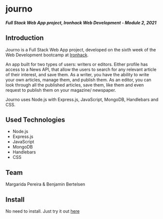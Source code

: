 # journo

#### _Full Stack Web App project, Ironhack Web Development - Module 2, 2021_

## Introduction

Journo is a Full Stack Web App project, developed on the sixth week of the Web Development bootcamp at  [Ironhack](https://www.ironhack.com/en). 

An app built for two types of users: writers or editors. Either profile has access to a News API, that allow the users to search for any relevant article of their interest, and save them. As a writer, you have the ability to write your own articles, manage them, and publish them.
As an editor, you can look through all the published articles, save them, like them and even request to publish them on your magazine/ newspaper.

Journo uses Node.js with Express.js, JavaScript, MongoDB, Handlebars and CSS.


## [](https://github.com/mmarp/game-project#used-technologies)Used Technologies

-   Node.js
-   Express.js
-   JavaScript
-   MongoDB
-   Handlebars
-   CSS

## [](https://github.com/mmarp/game-project#team)Team

Margarida Pereira & Benjamin Bertelsen

## [](https://github.com/mmarp/game-project#install)Install

No need to install. Just try it out [here](https://journo-project.herokuapp.com/)